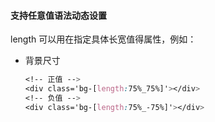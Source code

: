 #### 支持任意值语法动态设置

length 可以用在指定具体长宽值得属性，例如：

- 背景尺寸
  ```css
  <!-- 正值 -->
  <div class='bg-[length:75%_75%]'></div>
  <!-- 负值 -->
  <div class='bg-[length:75%_-75%]'></div>
  ```
